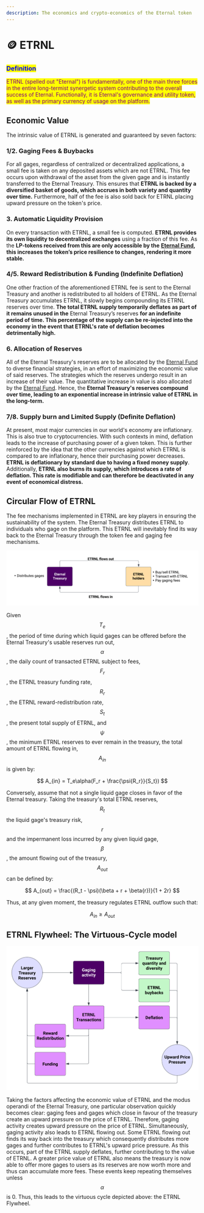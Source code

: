 ```yaml
---
description: The economics and crypto-economics of the Eternal token
---
```


# 🪙 ETRNL

### <mark style="color:blue;">Definition</mark>

<mark style="color:purple;">ETRNL (spelled out "Eternal") is fundamentally, one of the main three forces in the entire long-termist synergetic system contributing to the overall success of Eternal. Functionally, it is Eternal's governance and utility token, as well as the primary currency of usage on the platform.</mark>

## Economic Value

The intrinsic value of ETRNL is generated and guaranteed by seven factors:

### 1/2. Gaging Fees & Buybacks

For all gages, regardless of centralized or decentralized applications, a small fee is taken on any deposited assets which are not ETRNL. This fee occurs upon withdrawal of the asset from the given gage and is instantly transferred to the Eternal Treasury. This ensures that **ETRNL is backed by a diversified basket of goods, which accrues in both variety and quantity over time.** Furthermore, half of the fee is also sold back for ETRNL placing upward pressure on the token's price.

### 3. Automatic Liquidity Provision

On every transaction with ETRNL, a small fee is computed. **ETRNL provides its own liquidity to decentralized exchanges** using a fraction of this fee. As the **LP-tokens received from this are only accessible by the** [**Eternal Fund**](../../governance/eternal-fund.md)**, this increases the token’s price resilience to changes, rendering it more stable.**&#x20;

### 4/5. Reward Redistribution & Funding (Indefinite Deflation)

One other fraction of the aforementioned ETRNL fee is sent to the Eternal Treasury and another is redistributed to all holders of ETRNL. As the Eternal Treasury accumulates ETRNL, it slowly begins compounding its ETRNL reserves over time. **The total ETRNL supply temporarily deflates as part of it remains unused in the** Eternal Treasury’s reserves **for an indefinite period of time. This percentage of the supply can be re-injected into the economy in the event that ETRNL's rate of deflation becomes detrimentally high.**

### **6.** Allocation of Reserves

All of the Eternal Treasury's reserves are to be allocated by the [Eternal Fund](../../governance/eternal-fund.md) to diverse financial strategies, in an effort of maximizing the economic value of said reserves. The strategies which the reserves undergo result in an increase of their value. The quantitative increase in value is also allocated by the [Eternal Fund](../../governance/eternal-fund.md). Hence, the **Eternal Treasury's reserves compound over time, leading to an exponential increase in intrinsic value of ETRNL in the long-term.**

### 7/8. Supply burn and Limited Supply (Definite Deflation)

At present, most major currencies in our world's economy are inflationary. This is also true to cryptocurrencies. With such contexts in mind, deflation leads to the increase of purchasing power of a given token. This is further reinforced by the idea that the other currencies against which ETRNL is compared to are inflationary, hence their purchasing power decreases. **ETRNL is deflationary by standard due to having a fixed money supply**. Additionally, **ETRNL also burns its supply, which introduces a rate of deflation. This rate is modifiable and can therefore be deactivated in any event of economical distress.**

## Circular Flow of ETRNL

The fee mechanisms implemented in ETRNL are key players in ensuring the sustainability of the system. The Eternal Treasury distributes ETRNL to individuals who gage on the platform. This ETRNL will inevitably find its way back to the Eternal Treasury through the token fee and gaging fee mechanisms.

![Diagram of the circular flow of the Eternal token](<../../.gitbook/assets/Eternal flow.png>)

Given $$T_e$$, the period of time during which liquid gages can be offered before the Eternal Treasury's usable reserves run out, $$\alpha$$, the daily count of transacted ETRNL subject to fees, $$F_r$$, the ETRNL treasury funding rate, $$R_r$$, the ETRNL reward-redistribution rate, $$S_t$$, the present total supply of ETRNL, and $$\psi$$, the minimum ETRNL reserves to ever remain in the treasury, the total amount of ETRNL flowing in, $$A_{in}$$ is given by:

$$
A_{in} = T_e\alpha(F_r + \frac{\psi{R_r}}{S_t})
$$

Conversely, assume that not a single liquid gage closes in favor of the Eternal treasury. Taking the treasury's total ETRNL reserves, $$R_t$$ the liquid gage's treasury risk, $$r$$ and the impermanent loss incurred by any given liquid gage, $$\beta$$, the amount flowing out of the treasury, $$A_{out}$$ can be defined by:

$$
A_{out} = \frac{(R_t - \psi)(\beta + r + \beta{r})}{1 + 2r}
$$

Thus, at any given moment, the treasury regulates ETRNL outflow such that:

$$
A_{in} \geq A_{out}
$$

## ETRNL Flywheel: The Virtuous-Cycle model

![Diagram of the Eternal Flywheel](<../../.gitbook/assets/The Eternal Flywheel.png>)

Taking the factors affecting the economic value of ETRNL and the modus operandi of the Eternal Treasury, one particular observation quickly becomes clear: gaging fees and gages which close in favour of the treasury create an upward pressure on the price of ETRNL. Therefore, gaging activity creates upward pressure on the price of ETRNL. Simultaneously, gaging activity also leads to ETRNL flowing out. Some ETRNL flowing out finds its way back into the treasury which consequently distributes more gages and further contributes to ETRNL's upward price pressure. As this occurs, part of the ETRNL supply deflates, further contributing to the value of ETRNL. A greater price value of ETRNL also means the treasury is now able to offer more gages to users as its reserves are now worth more and thus can accumulate more fees. These events keep repeating themselves unless $$\alpha$$ is 0. Thus, this leads to the virtuous cycle depicted above: the ETRNL Flywheel.

